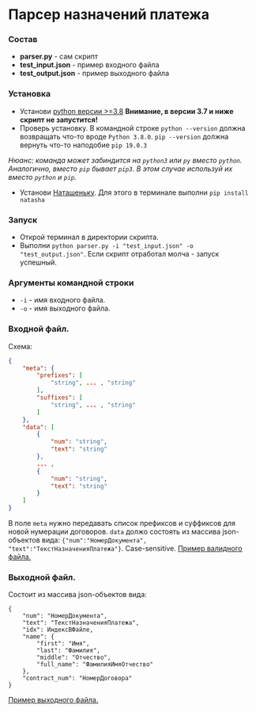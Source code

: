 # Парсер назначений платежа
### Состав
* __parser.py__ - сам скрипт
* __test_input.json__ - пример входного файла
* __test_output.json__ - пример выходного файла
### Установка
* Установи [python версии >=3.8](https://www.python.org/downloads/) 
__Внимание, в версии 3.7 и ниже скрипт не запустится!__
* Проверь установку. В командной строке ```python --version``` должна возвращать что-то вроде ```Python 3.8.0```. 
```pip --version``` должна вернуть что-то наподобие ```pip 19.0.3```

_Нюанс: команда может забиндится на ```python3``` или ```py``` вместо ```python```. 
Аналогично, вместо ```pip``` бывает ```pip3```. В этом случае используй их вместо ```python``` и ```pip```._

* Установи [Наташеньку](https://github.com/natasha/natasha). Для этого в терминале выполни ```pip install natasha```

### Запуск
* Открой терминал в директории скрипта.
* Выполни ```python parser.py -i "test_input.json" -o "test_output.json"```. Если скрипт отработал молча - запуск успешный. 
### Аргументы командной строки
* ```-i``` - имя входного файла.
* ```-o``` - имя выходного файла.
### Входной файл.
Схема:
```.json
{
    "meta": {
        "prefixes": [
            "string", ... , "string"
        ],
        "suffixes": [
            "string", ... , "string"
        ]
    },
    "data": [
        {
            "num": "string",
            "text": "string"
        },
        ... ,
        {
            "num": "string",
            "text": "string"
        }
    ]
}
```
В поле ```meta``` нужно передавать список префиксов и суффиксов для новой нумерации договоров.
```data``` должо состоять из массива json-объектов вида: ```{"num":"НомерДокумента", "text":"ТекстНазначенияПлатежа"}```. 
Case-sensitive. 
[Пример валидного файла.](https://github.com/Av1chem/invoice_parser/blob/main/test_input.json)
### Выходной файл.
Состоит из массива json-объектов вида:
```
{
    "num": "НомерДокумента",
    "text": "ТекстНазначенияПлатежа",
    "idx": ИндексВФайле,
    "name": {
        "first": "Имя",
        "last": "Фамилия",
        "middle": "Отчество",
        "full_name": "ФамилияИмяОтчество"
    },
    "contract_num": "НомерДоговора"
}
```
[Пример выходного файла.](https://github.com/Av1chem/invoice_parser/blob/main/test_output.json)
